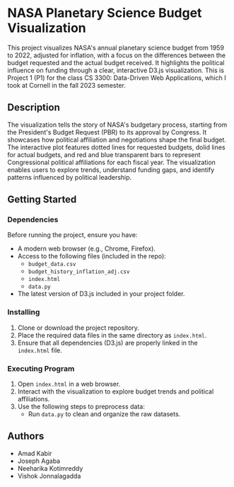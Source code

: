 # NASA Planetary Science Budget Visualization

This project visualizes NASA's annual planetary science budget from 1959 to 2022, adjusted for inflation, with a focus on the differences between the budget requested and the actual budget received. It highlights the political influence on funding through a clear, interactive D3.js visualization. This is Project 1 (P1) for the class CS 3300: Data-Driven Web Applications, which I took at Cornell in the fall 2023 semester.

## Description

The visualization tells the story of NASA's budgetary process, starting from the President's Budget Request (PBR) to its approval by Congress. It showcases how political affiliation and negotiations shape the final budget. The interactive plot features dotted lines for requested budgets, dolid lines for actual budgets, and red and blue transparent bars to represent Congressional political affiliations for each fiscal year. The visualization enables users to explore trends, understand funding gaps, and identify patterns influenced by political leadership.

## Getting Started

### Dependencies

Before running the project, ensure you have:
- A modern web browser (e.g., Chrome, Firefox).
- Access to the following files (included in the repo):
  - `budget_data.csv`
  - `budget_history_inflation_adj.csv`
  - `index.html`
  - `data.py`
- The latest version of D3.js included in your project folder.

### Installing

1. Clone or download the project repository.
2. Place the required data files in the same directory as `index.html`.
3. Ensure that all dependencies (D3.js) are properly linked in the `index.html` file.

### Executing Program

1. Open `index.html` in a web browser.
2. Interact with the visualization to explore budget trends and political affiliations.
3. Use the following steps to preprocess data:
   - Run `data.py` to clean and organize the raw datasets.

## Authors
* Amad Kabir
* Joseph Agaba
* Neeharika Kotimreddy
* Vishok Jonnalagadda

